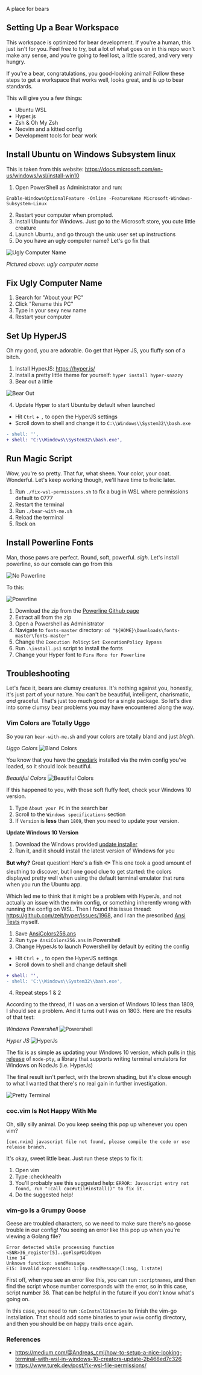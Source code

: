 A place for bears

## Setting Up a Bear Workspace

This workspace is optimized for bear development. If you're a human, this just
isn't for you. Feel free to try, but a lot of what goes on in this repo won't
make any sense, and you're going to feel lost, a little scared, and very very
hungry.

If you're a bear, congratulations, you good-looking animal! Follow these steps to
get a workspace that works well, looks great, and is up to bear standards.

This will give you a few things:
- Ubuntu WSL
- Hyper.js
- Zsh & Oh My Zsh
- Neovim and a kitted config
- Development tools for bear work

## Install Ubuntu on Windows Subsystem linux
This is taken from this website: https://docs.microsoft.com/en-us/windows/wsl/install-win10
1. Open PowerShell as Administrator and run:
```
Enable-WindowsOptionalFeature -Online -FeatureName Microsoft-Windows-Subsystem-Linux
```
2. Restart your computer when prompted.
3. Install Ubuntu for Windows. Just go to the Microsoft store, you cute little creature
4. Launch Ubuntu, and  go through the unix user set up instructions
5. Do you have an ugly computer name? Let's go fix that

![Ugly Computer Name](images/ugly_computer_name.png?raw=true "Ugly Computer Name")

*Pictured above: ugly computer name*

## Fix Ugly Computer Name
1. Search for "About your PC"
2. Click "Rename this PC"
3. Type in your sexy new name
4. Restart your computer

## Set Up HyperJS
Oh my good, you are adorable. Go get that Hyper JS, you fluffy son of a bitch.

1. Install HyperJS: https://hyper.is/
2. Install a pretty little theme for yourself:
`hyper install hyper-snazzy`
3. Bear out a little

![Bear Out](images/bear_out.gif?raw=true "Bear Out")

4. Update Hyper to start Ubuntu by default when launched
- Hit `Ctrl` +  `,` to open the HyperJS settings
-  Scroll down to shell and change it to `C:\\Windows\\System32\\bash.exe`
```diff
- shell: '',
+ shell: 'C:\\Windows\\System32\\bash.exe',
```

## Run Magic Script

Wow, you're so pretty. That fur, what sheen. Your color, your coat. Wonderful.
Let's keep working though, we'll have time to frolic later.

1. Run `./fix-wsl-permissions.sh` to fix a bug in WSL where permissions default
   to 0777
1. Restart the terminal
1. Run `./bear-with-me.sh`
1. Reload the terminal
1. Rock on

## Install Powerline Fonts
Man, those paws are perfect. Round, soft, powerful. *sigh*. Let's install powerline, so our console can go from this

![No Powerline](images/no_powerline.png?raw=true "No Powerline")

To this:

![Powerline](images/powerline.png?raw=true "Powerline")

1. Download the zip from the [Powerline Github page](https://github.com/powerline/fonts)
1. Extract all from the zip
1. Open a Powershell as Administrator
1. Navigate to `fonts-master` directory: `cd "${HOME}\Downloads\fonts-master\fonts-master"`
1. Change the `Execution Policy`: `Set ExecutionPolicy Bypass`
1. Run `.\install.ps1` script to install the fonts
1. Change your Hyper font to `Fira Mono for Powerline`

## Troubleshooting

Let's face it, bears are clumsy creatures. It's nothing against you, honestly, it's just part of your nature. You can't be beautiful, intelligent, charismatic, *and* graceful. That's just too much good for a single package. So let's dive into some clumsy bear problems you may have encountered along the way. 

### Vim Colors are Totally Uggo
So you ran `bear-with-me.sh` and your colors are totally bland and just *blegh*. 

*Uggo Colors*
![Bland Colors](images/ugly_nvim.png "Bland Colors")

You know that you have the [onedark](https://github.com/joshdick/onedark.vim) installed via the nvim config you've loaded, so it should look beautiful. 

*Beautiful Colors*
![Beautiful Colors](images/beautiful_colors.png "Beautiful Colors")

If this happened to you, with those soft fluffy feet, check your Windows 10 version. 
1. Type `About your PC` in the search bar
1. Scroll to the `Windows specifications` section
1. If `Version` is **less** than `1809`, then you need to update your version.

**Update Windows 10 Version**
1. Download the Windows provided [update installer](https://www.microsoft.com/en-us/software-download/windows10)
1. Run it, and it should install the latest version of Windows for you

**But why?**
Great question! Here's a fish :fish: This one took a good amount of sleuthing to discover, but I one good clue to get started: the colors displayed pretty well when using the default terminal emulator that runs when you run the Ubuntu app. 

Which led me to think that it might be a problem with HyperJs, and not actually an issue with the nvim config, or something inherently wrong with running the config on WSL. Then I found this issue thread: https://github.com/zeit/hyper/issues/1968, and I ran the prescribed [Ansi Tests](https://github.com/zeit/hyper/issues/1968#issuecomment-324197471) myself. 
1. Save [AnsiColors256.ans](https://github.com/Maximus5/ConEmu/blob/master/Release/ConEmu/Addons/AnsiColors256.ans)
1. Run `type AnsiColors256.ans` in Powershell
1. Change HyperJs to launch Powershell by default by editing the config
- Hit `Ctrl` +  `,` to open the HyperJS settings
-  Scroll down to shell and change default shell
```diff
+ shell: '',
- shell: 'C:\\Windows\\System32\\bash.exe',
```
4. Repeat steps 1 & 2

According to the thread, if I was on a version of Windows 10 less than 1809, I should see a problem. And it turns out I was on 1803. Here are the results of that test:

*Windows Powershell*
![Powershell](images/powershell_1803.png?raw=true "Powershell")

*Hyper JS*
![HyperJs](images/hyper_1803.png?raw=true "HyperJs")

The fix is as simple as updating your Windows 10 version, which pulls in [this release](https://github.com/microsoft/node-pty/releases/tag/0.8.0) of `node-pty`, a library that supports writing terminal emulators for Windows on NodeJs (i.e. HyperJs)

The final result isn't perfect, with the brown shading, but it's close enough to what I wanted that there's no real gain in further investigation. 

![Pretty Terminal](images/pretty_vim.png?raw=true "Pretty Terminal")

### coc.vim Is Not Happy With Me
Oh, silly silly animal. Do you keep seeing this pop up whenever you open vim?
```
[coc.nvim] javascript file not found, please compile the code or use release branch.
```

It's okay, sweet little bear. Just run these steps to fix it:

1. Open vim
1. Type :checkhealth
1. You'll probably see this suggested help: `ERROR: Javascript entry not found, run ":call coc#util#install()" to fix it.`
1. Do the suggested help!

### vim-go Is a Grumpy Goose
Geese are troubled characters, so we need to make sure there's no goose trouble in our config! You seeing an error like this pop up when you're viewing a Golang file?
```
Error detected while processing function <SNR>36_register[5]..go#lsp#DidOpen
line 14
Unknown function: sendMessage
E15: Invalid expression: l:lsp.sendMessage(l:msg, l:state)
```

First off, when you see an error like this, you can run `:scriptnames`, and then find the script whose number corresponds with the error, so in this case, script number 36. That can be helpful in the future if you don't know what's going on. 

In this case, you need to run `:GoInstallBinaries` to finish the vim-go installation. That should add some binaries to your `nvim` config directory, and then you should be on happy trails once again. 

### References
- https://medium.com/@Andreas_cmj/how-to-setup-a-nice-looking-terminal-with-wsl-in-windows-10-creators-update-2b468ed7c326
- https://www.turek.dev/post/fix-wsl-file-permissions/

